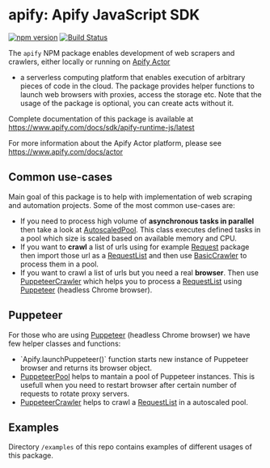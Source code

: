 # apify: Apify JavaScript SDK
<!-- Mirror this part to src/index.js -->

[![npm version](https://badge.fury.io/js/apify.svg)](http://badge.fury.io/js/apify)
[![Build Status](https://travis-ci.org/apifytech/apify-js.svg)](https://travis-ci.org/apifytech/apify-js)


The `apify` NPM package enables development of web scrapers and crawlers,
either locally or running on <a href="https://www.apify.com/docs/actor" target="_blank">Apify Actor</a>
- a serverless computing platform that enables execution of arbitrary pieces of code in the cloud. The package provides helper functions to launch web browsers with proxies, access the storage etc. Note that the usage of the package is optional, you can create acts without it.

Complete documentation of this package is available at https://www.apify.com/docs/sdk/apify-runtime-js/latest

For more information about the Apify Actor platform, please see https://www.apify.com/docs/actor

## Common use-cases
<!-- Mirror this part to src/index.js -->

Main goal of this package is to help with implementation of web scraping and automation projects. Some of the
most common use-cases are:

<ul>
  <li>
    If you need to process high volume of <strong>asynchronous tasks in parallel</strong> then take a
    look at <a href="https://www.apify.com/docs/sdk/apify-runtime-js/latest#AutoscaledPool">AutoscaledPool</a>. This class executes defined tasks in a pool
    which size is scaled based on available memory and CPU.
  </li>
  <li>
    If you want to <strong>crawl</strong> a list of urls using for example <a href="https://www.npmjs.com/package/request" target="_blank">
    Request</a> package then import those url as a <a href="https://www.apify.com/docs/sdk/apify-runtime-js/latest#RequestList">RequestList</a> and then use
    <a href="https://www.apify.com/docs/sdk/apify-runtime-js/latest#BasicCrawler">BasicCrawler</a> to process them in a pool.
  </li>
  <li>
    If you want to crawl a list of urls but you need a real <strong>browser</strong>. Then use
    <a href="https://www.apify.com/docs/sdk/apify-runtime-js/latest#PuppeteerCrawler">PuppeteerCrawler</a> which helps you to process a <a href="https://www.apify.com/docs/sdk/apify-runtime-js/latest#RequestList">RequestList</a>
    using <a href="https://github.com/GoogleChrome/puppeteer" target="_blank">Puppeteer</a> (headless Chrome browser).
  </li>
</ul>

## Puppeteer
<!-- Mirror this part to src/index.js -->

For those who are using <a href="https://github.com/GoogleChrome/puppeteer" target="_blank">Puppeteer</a> (headless Chrome browser)
we have few helper classes and functions:

<ul>
  <li>
    `Apify.launchPuppeteer()` function starts new instance of Puppeteer browser and returns its browser object.
  </li>
  <li>
    <a href="https://www.apify.com/docs/sdk/apify-runtime-js/latest#PuppeteerPool">PuppeteerPool</a> helps to mantain a pool of Puppeteer instances. This is usefull
    when you need to restart browser after certain number of requests to rotate proxy servers.
  </li>
  <li>
      <a href="https://www.apify.com/docs/sdk/apify-runtime-js/latest#PuppeteerCrawler">PuppeteerCrawler</a> helps to crawl a <a href="https://www.apify.com/docs/sdk/apify-runtime-js/latest#RequestList">RequestList</a>
      in a autoscaled pool.
  </li>
</ul>

## Examples

Directory `/examples` of this repo contains examples of different usages of this package.